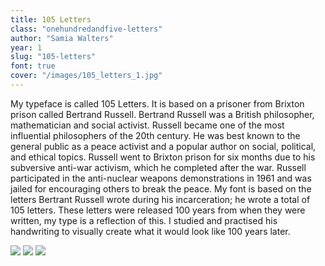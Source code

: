 ```yaml
---
title: 105 Letters
class: "onehundredandfive-letters"
author: "Samia Walters"
year: 1
slug: "105-letters"
font: true
cover: "/images/105_letters_1.jpg"
---
```


My typeface is called 105 Letters. It is based on a prisoner from Brixton prison called Bertrand Russell. Bertrand Russell was a British philosopher, mathematician and social activist. Russell became one of the most influential philosophers of the 20th century. He was best known to the general public as a peace activist and a popular author on social, political, and ethical topics. Russell went to Brixton prison for six months due to his subversive anti-war activism, which he completed after the war. Russell participated in the anti-nuclear weapons demonstrations in 1961 and was jailed for encouraging others to break the peace. My font is based on the letters Bertrant Russell wrote during his incarceration; he wrote a total of 105 letters. These letters were released 100 years from when they were written, my type is a reflection of this. I studied and practised his handwriting to visually create what it would look like 100 years later.

![](/images/105_letters_1.jpg)
![](/images/105_letters_2.jpg)
![](/images/105_letters_3.jpg)